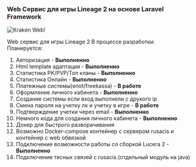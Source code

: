 ### Web Сервис для игры Lineage 2 на основе Laravel Framework


![Kraken Web!](https://i.ibb.co/M7jG4QD/Logokraken-Wev.png)


Web сервис для игры Lineage 2 В процессе разработки:\
Планируется: 
 1. Авторизация - **Выполненно**
 2. Html template адаптация - **Выполненно**
 3. Статистика PK/PVP/Топ кланы - **Выполненно**
 4. Статистика Онлайн  - **Выполненно**
 5. Платежные системы(enot/freekassa) - **В работе**
 6. Оформление личного кабинета - **Выполненно**
 7. Создание системы если вход выполнели с друкого ip
 8. Смена пароля на учетку лк и учетку в игре - **В работе**
 9. Подтверждение учетки через email -  **Выполненно**
 10. Немного кода для создания личного кабинета - **Выполненно**
 11. Докер для быстрого разворачивания 
 12. Возможно Docker-compose контейнер с сервером rusacis и контейнер с web обвязкой
 13. Подключение возможности работы со сборкой Lucera 2 - **Выполненно**
 14. Подключение тесных связей с rusacis.(отдельный модуль на java)
